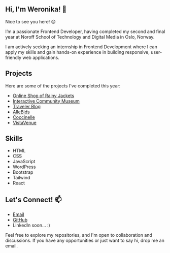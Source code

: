 ## Hi, I'm Weronika! 👋 
Nice to see you here! 😊

I’m a passionate Frontend Developer, having completed my second and final year at Noroff School of Technology and Digital Media in Oslo, Norway.

I am actively seeking an internship in Frontend Development where I can apply my skills and gain hands-on experience in building responsive, user-friendly web applications.

## Projects

Here are some of the projects I've completed this year:

- [Online Shop of Rainy Jackets](https://symphonious-chimera-772650.netlify.app) 
- [Interactive Community Museum](https://weronikaprojectsemester.netlify.app) 
- [Traveler Blog](https://lucent-seahorse-1fd175.netlify.app)
- [AlleBids](https://harmonious-stardust-2e08de.netlify.app) 
- [Coccinelle](https://wercia-bejbe-app2.netlify.app) 
- [VistaVenue](https://vistavenue.netlify.app) 

## Skills

- HTML
- CSS
- JavaScript 
- WordPress
- Bootstrap
- Tailwind
- React

## Let's Connect! 📫

- [Email](mailto:weronika.k.karczmarczyk@gmail.com)
- [GitHub](https://github.com/WerKarwerkar)
- LinkedIn soon... :)


Feel free to explore my repositories, and I'm open to collaboration and discussions. If you have any opportunities or just want to say hi, drop me an email.

